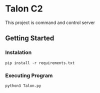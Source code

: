 
# Talon C2

This project is command and control server
## Getting Started
### Instalation
```
pip install -r requirements.txt
```
### Executing Program
```python3 Talon.py```
